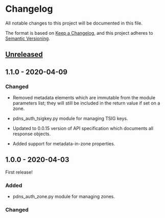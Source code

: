 # Changelog

All notable changes to this project will be documented in this file.

The format is based on [Keep a Changelog](https://keepachangelog.com/en/1.0.0/),
and this project adheres to [Semantic Versioning](https://semver.org/spec/v2.0.0.html).

## [Unreleased]

## 1.1.0 - 2020-04-09

### Changed

- Removed metadata elements which are immutable from the module parameters list;
  they will still be included in the return value if set on a zone.

- pdns_auth_tsigkey.py module for managing TSIG keys.

- Updated to 0.0.15 version of API specification which documents all response objects.

- Added support for metadata-in-zone properties.

## 1.0.0 - 2020-04-03

First release!

### Added

- pdns_auth_zone.py module for managing zones.

### Changed

[unreleased]: https://github.com/kpfleming/ansible-pdns-auth-api/compare/v1.1.0...HEAD
[1.1.0]: https://github.com/kpfleming/ansible-pdns-auth-api/compare/v1.0.0...v1.1.0
